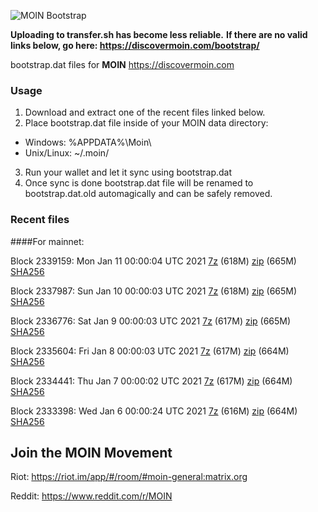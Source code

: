 ![MOIN Bootstrap](https://i.imgur.com/KjM1jMp.jpg)

**Uploading to transfer.sh has become less reliable.**
**If there are no valid links below, go here: https://discovermoin.com/bootstrap/**

bootstrap.dat files for **MOIN** https://discovermoin.com

### Usage

1. Download and extract one of the recent files linked below.
2. Place bootstrap.dat file inside of your MOIN data directory:
 - Windows: %APPDATA%\Moin\
 - Unix/Linux: ~/.moin/
3. Run your wallet and let it sync using bootstrap.dat
4. Once sync is done bootstrap.dat file will be renamed to bootstrap.dat.old automagically and can be safely removed.


### Recent files

####For mainnet:

Block 2339159: Mon Jan 11 00:00:04 UTC 2021 [7z](https://transfer.sh/8zTiW/bootstrap.dat.20210111.7z) (618M) [zip](https://transfer.sh/TxMnF/bootstrap.dat.20210111.zip) (665M) [SHA256](https://transfer.sh/lzHBA/sha256.txt)

Block 2337987: Sun Jan 10 00:00:03 UTC 2021 [7z](https://transfer.sh/sIy4N/bootstrap.dat.20210110.7z) (618M) [zip](https://transfer.sh/8m25z/bootstrap.dat.20210110.zip) (665M) [SHA256](https://transfer.sh/OuOK6/sha256.txt)

Block 2336776: Sat Jan  9 00:00:03 UTC 2021 [7z](https://transfer.sh/xVnRK/bootstrap.dat.20210109.7z) (617M) [zip](https://transfer.sh/gdtF3/bootstrap.dat.20210109.zip) (665M) [SHA256](https://transfer.sh/14IvVH/sha256.txt)

Block 2335604: Fri Jan  8 00:00:03 UTC 2021 [7z](https://transfer.sh/e6Eqr/bootstrap.dat.20210108.7z) (617M) [zip](https://transfer.sh/FDyz4/bootstrap.dat.20210108.zip) (664M) [SHA256](https://transfer.sh/Voxx5/sha256.txt)

Block 2334441: Thu Jan  7 00:00:02 UTC 2021 [7z](https://transfer.sh/13fCrf/bootstrap.dat.20210107.7z) (617M) [zip](https://transfer.sh/Z1wDV/bootstrap.dat.20210107.zip) (664M) [SHA256](https://transfer.sh/MuWzr/sha256.txt)

Block 2333398: Wed Jan  6 00:00:24 UTC 2021 [7z](https://transfer.sh/aUrjn/bootstrap.dat.20210106.7z) (616M) [zip](https://transfer.sh/dLGug/bootstrap.dat.20210106.zip) (664M) [SHA256](https://transfer.sh/STUMF/sha256.txt)

## Join the MOIN Movement

Riot: https://riot.im/app/#/room/#moin-general:matrix.org

Reddit: https://www.reddit.com/r/MOIN
